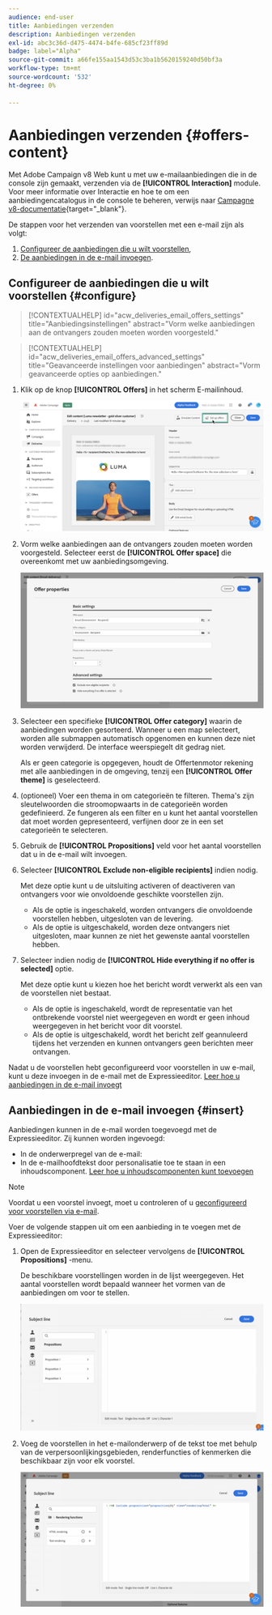 ```yaml
---
audience: end-user
title: Aanbiedingen verzenden
description: Aanbiedingen verzenden
exl-id: abc3c36d-d475-4474-b4fe-685cf23ff89d
badge: label="Alpha"
source-git-commit: a66fe155aa1543d53c3ba1b5620159240d50bf3a
workflow-type: tm+mt
source-wordcount: '532'
ht-degree: 0%

---
```



# Aanbiedingen verzenden {#offers-content}

Met Adobe Campaign v8 Web kunt u met uw e-mailaanbiedingen die in de console zijn gemaakt, verzenden via de **[!UICONTROL Interaction]** module. Voor meer informatie over Interactie en hoe te om een aanbiedingencatalogus in de console te beheren, verwijs naar [Campagne v8-documentatie](https://experienceleague.adobe.com/docs/campaign/campaign-v8/offers/interaction.html){target="_blank"}.

De stappen voor het verzenden van voorstellen met een e-mail zijn als volgt:

1. [Configureer de aanbiedingen die u wilt voorstellen](#configure),
1. [De aanbiedingen in de e-mail invoegen](#insert).

## Configureer de aanbiedingen die u wilt voorstellen {#configure}

>[!CONTEXTUALHELP]
>id="acw_deliveries_email_offers_settings"
>title="Aanbiedingsinstellingen"
>abstract="Vorm welke aanbiedingen aan de ontvangers zouden moeten worden voorgesteld."

>[!CONTEXTUALHELP]
>id="acw_deliveries_email_offers_advanced_settings"
>title="Geavanceerde instellingen voor aanbiedingen"
>abstract="Vorm geavanceerde opties op aanbiedingen."

1. Klik op de knop **[!UICONTROL Offers]** in het scherm E-mailinhoud.

   ![](assets/setup-offers.png)

1. Vorm welke aanbiedingen aan de ontvangers zouden moeten worden voorgesteld. Selecteer eerst de **[!UICONTROL Offer space]** die overeenkomt met uw aanbiedingsomgeving.

   ![](assets/create-content-offers.png)

1. Selecteer een specifieke **[!UICONTROL Offer category]** waarin de aanbiedingen worden gesorteerd. Wanneer u een map selecteert, worden alle submappen automatisch opgenomen en kunnen deze niet worden verwijderd. De interface weerspiegelt dit gedrag niet.

   Als er geen categorie is opgegeven, houdt de Offertenmotor rekening met alle aanbiedingen in de omgeving, tenzij een **[!UICONTROL Offer theme]** is geselecteerd.

1. (optioneel) Voer een thema in om categorieën te filteren. Thema&#39;s zijn sleutelwoorden die stroomopwaarts in de categorieën worden gedefinieerd. Ze fungeren als een filter en u kunt het aantal voorstellen dat moet worden gepresenteerd, verfijnen door ze in een set categorieën te selecteren.

1. Gebruik de **[!UICONTROL Propositions]** veld voor het aantal voorstellen dat u in de e-mail wilt invoegen.

1. Selecteer **[!UICONTROL Exclude non-eligible recipients]** indien nodig.

   Met deze optie kunt u de uitsluiting activeren of deactiveren van ontvangers voor wie onvoldoende geschikte voorstellen zijn.

   * Als de optie is ingeschakeld, worden ontvangers die onvoldoende voorstellen hebben, uitgesloten van de levering.
   * Als de optie is uitgeschakeld, worden deze ontvangers niet uitgesloten, maar kunnen ze niet het gewenste aantal voorstellen hebben.

1. Selecteer indien nodig de **[!UICONTROL Hide everything if no offer is selected]** optie.

   Met deze optie kunt u kiezen hoe het bericht wordt verwerkt als een van de voorstellen niet bestaat.

   * Als de optie is ingeschakeld, wordt de representatie van het ontbrekende voorstel niet weergegeven en wordt er geen inhoud weergegeven in het bericht voor dit voorstel.
   * Als de optie is uitgeschakeld, wordt het bericht zelf geannuleerd tijdens het verzenden en kunnen ontvangers geen berichten meer ontvangen.

Nadat u de voorstellen hebt geconfigureerd voor voorstellen in uw e-mail, kunt u deze invoegen in de e-mail met de Expressieeditor. [Leer hoe u aanbiedingen in de e-mail invoegt](#insert)

## Aanbiedingen in de e-mail invoegen {#insert}

Aanbiedingen kunnen in de e-mail worden toegevoegd met de Expressieeditor. Zij kunnen worden ingevoegd:

* In de onderwerpregel van de e-mail:
* In de e-mailhoofdtekst door personalisatie toe te staan in een inhoudscomponent. [Leer hoe u inhoudscomponenten kunt toevoegen](content-components.md)

>[!NOTE]
>
>Voordat u een voorstel invoegt, moet u controleren of u [geconfigureerd voor voorstellen via e-mail](#configure).

Voer de volgende stappen uit om een aanbieding in te voegen met de Expressieeditor:

1. Open de Expressieeditor en selecteer vervolgens de **[!UICONTROL Propositions]** -menu.

   De beschikbare voorstellingen worden in de lijst weergegeven. Het aantal voorstellen wordt bepaald wanneer het vormen van de aanbiedingen om voor te stellen.

   ![](assets/offer-insertion.png)

1. Voeg de voorstellen in het e-mailonderwerp of de tekst toe met behulp van de verpersoonlijkingsgebieden, renderfuncties of kenmerken die beschikbaar zijn voor elk voorstel.

   ![](assets/offer-inserted.png)
